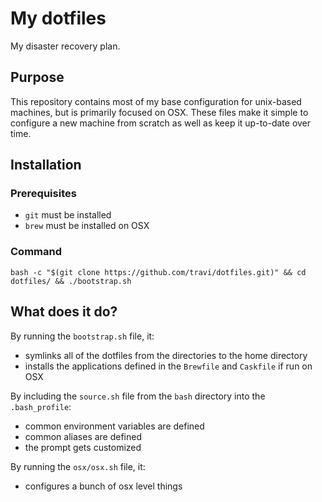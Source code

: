My dotfiles
========

My disaster recovery plan.

## Purpose

This repository contains most of my base configuration for unix-based machines, but is primarily focused on OSX. These files make it simple to configure a new machine from scratch as well as keep it up-to-date over time.

## Installation
### Prerequisites
* `git` must be installed
* `brew` must be installed on OSX

### Command
```
bash -c "$(git clone https://github.com/travi/dotfiles.git)" && cd dotfiles/ && ./bootstrap.sh
```

## What does it do?

By running the `bootstrap.sh` file, it:
* symlinks all of the dotfiles from the directories to the home directory
* installs the applications defined in the `Brewfile` and `Caskfile` if run on OSX

By including the `source.sh` file from the `bash` directory into the `.bash_profile`:
* common environment variables are defined
* common aliases are defined
* the prompt gets customized

By running the `osx/osx.sh` file, it:
* configures a bunch of osx level things
